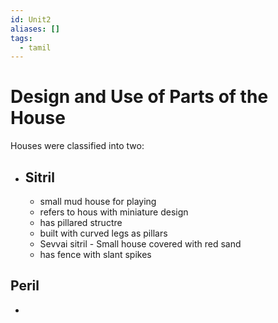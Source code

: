 ```yaml
---
id: Unit2
aliases: []
tags:
  - tamil
---
```

# Design and Use of Parts of the House

Houses were classified into two:

- ## Sitril
  - small mud house for playing
  - refers to hous with miniature design
  - has pillared structre
  - built with curved legs as pillars
  - Sevvai sitril - Small house covered with red sand
  - has fence with slant spikes

## Peril
-

